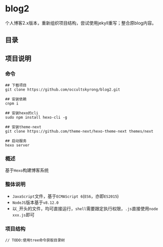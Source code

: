 # blog2

个人博客2.x版本，重新组织项目结构，尝试使用jekyll重写；整合原blog内容。

## 目录

## 项目说明

### 命令

```shell
## 下载项目
git clone https://github.com/occultskyrong/blog2.git

## 安装依赖
cnpm i

## 安装hexo的cli
sudo npm install hexo-cli -g

## 安装theme-next
git clone https://github.com/theme-next/hexo-theme-next themes/next

## 启动服务
hexo server
```

### 概述

基于`Hexo`构建博客系统

### 整体说明

- `JavaScript`文件，基于`ECMAScript 6`(`ES6`，亦即`ES2015`)
- `NodeJS`版本基于`v8.12.0`
- 以`_`开头的文件，均可直接运行，`shell`需要跟定执行权限，`.js`直接使用`node xxx.js`即可

### 项目结构

```tree
// TODO:使用tree命令获取目录树
```
